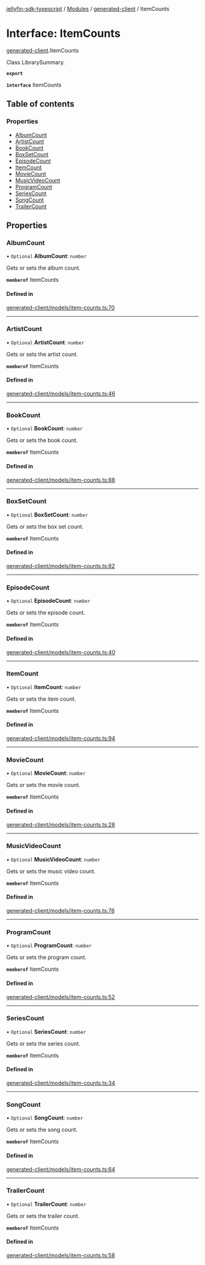 [jellyfin-sdk-typescript](../README.md) / [Modules](../modules.md) / [generated-client](../modules/generated_client.md) / ItemCounts

# Interface: ItemCounts

[generated-client](../modules/generated_client.md).ItemCounts

Class LibrarySummary.

**`export`**

**`interface`** ItemCounts

## Table of contents

### Properties

- [AlbumCount](generated_client.ItemCounts.md#albumcount)
- [ArtistCount](generated_client.ItemCounts.md#artistcount)
- [BookCount](generated_client.ItemCounts.md#bookcount)
- [BoxSetCount](generated_client.ItemCounts.md#boxsetcount)
- [EpisodeCount](generated_client.ItemCounts.md#episodecount)
- [ItemCount](generated_client.ItemCounts.md#itemcount)
- [MovieCount](generated_client.ItemCounts.md#moviecount)
- [MusicVideoCount](generated_client.ItemCounts.md#musicvideocount)
- [ProgramCount](generated_client.ItemCounts.md#programcount)
- [SeriesCount](generated_client.ItemCounts.md#seriescount)
- [SongCount](generated_client.ItemCounts.md#songcount)
- [TrailerCount](generated_client.ItemCounts.md#trailercount)

## Properties

### AlbumCount

• `Optional` **AlbumCount**: `number`

Gets or sets the album count.

**`memberof`** ItemCounts

#### Defined in

[generated-client/models/item-counts.ts:70](https://github.com/thornbill/jellyfin-sdk-typescript/blob/b0f5501/src/generated-client/models/item-counts.ts#L70)

___

### ArtistCount

• `Optional` **ArtistCount**: `number`

Gets or sets the artist count.

**`memberof`** ItemCounts

#### Defined in

[generated-client/models/item-counts.ts:46](https://github.com/thornbill/jellyfin-sdk-typescript/blob/b0f5501/src/generated-client/models/item-counts.ts#L46)

___

### BookCount

• `Optional` **BookCount**: `number`

Gets or sets the book count.

**`memberof`** ItemCounts

#### Defined in

[generated-client/models/item-counts.ts:88](https://github.com/thornbill/jellyfin-sdk-typescript/blob/b0f5501/src/generated-client/models/item-counts.ts#L88)

___

### BoxSetCount

• `Optional` **BoxSetCount**: `number`

Gets or sets the box set count.

**`memberof`** ItemCounts

#### Defined in

[generated-client/models/item-counts.ts:82](https://github.com/thornbill/jellyfin-sdk-typescript/blob/b0f5501/src/generated-client/models/item-counts.ts#L82)

___

### EpisodeCount

• `Optional` **EpisodeCount**: `number`

Gets or sets the episode count.

**`memberof`** ItemCounts

#### Defined in

[generated-client/models/item-counts.ts:40](https://github.com/thornbill/jellyfin-sdk-typescript/blob/b0f5501/src/generated-client/models/item-counts.ts#L40)

___

### ItemCount

• `Optional` **ItemCount**: `number`

Gets or sets the item count.

**`memberof`** ItemCounts

#### Defined in

[generated-client/models/item-counts.ts:94](https://github.com/thornbill/jellyfin-sdk-typescript/blob/b0f5501/src/generated-client/models/item-counts.ts#L94)

___

### MovieCount

• `Optional` **MovieCount**: `number`

Gets or sets the movie count.

**`memberof`** ItemCounts

#### Defined in

[generated-client/models/item-counts.ts:28](https://github.com/thornbill/jellyfin-sdk-typescript/blob/b0f5501/src/generated-client/models/item-counts.ts#L28)

___

### MusicVideoCount

• `Optional` **MusicVideoCount**: `number`

Gets or sets the music video count.

**`memberof`** ItemCounts

#### Defined in

[generated-client/models/item-counts.ts:76](https://github.com/thornbill/jellyfin-sdk-typescript/blob/b0f5501/src/generated-client/models/item-counts.ts#L76)

___

### ProgramCount

• `Optional` **ProgramCount**: `number`

Gets or sets the program count.

**`memberof`** ItemCounts

#### Defined in

[generated-client/models/item-counts.ts:52](https://github.com/thornbill/jellyfin-sdk-typescript/blob/b0f5501/src/generated-client/models/item-counts.ts#L52)

___

### SeriesCount

• `Optional` **SeriesCount**: `number`

Gets or sets the series count.

**`memberof`** ItemCounts

#### Defined in

[generated-client/models/item-counts.ts:34](https://github.com/thornbill/jellyfin-sdk-typescript/blob/b0f5501/src/generated-client/models/item-counts.ts#L34)

___

### SongCount

• `Optional` **SongCount**: `number`

Gets or sets the song count.

**`memberof`** ItemCounts

#### Defined in

[generated-client/models/item-counts.ts:64](https://github.com/thornbill/jellyfin-sdk-typescript/blob/b0f5501/src/generated-client/models/item-counts.ts#L64)

___

### TrailerCount

• `Optional` **TrailerCount**: `number`

Gets or sets the trailer count.

**`memberof`** ItemCounts

#### Defined in

[generated-client/models/item-counts.ts:58](https://github.com/thornbill/jellyfin-sdk-typescript/blob/b0f5501/src/generated-client/models/item-counts.ts#L58)
